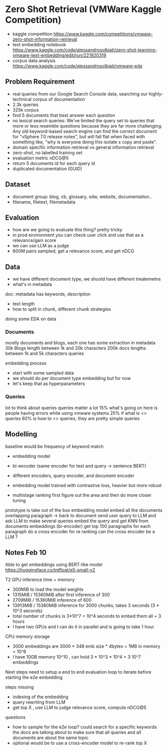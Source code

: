 # Zero Shot Retrieval (VMWare Kaggle Competition)

- kaggle competition https://www.kaggle.com/competitions/vmware-zero-shot-information-retrieval
- text embedding notebook https://www.kaggle.com/code/alessandrosolbiati/zero-shot-learning-vmware-text-embedding/edit/run/221920319
- corpus data analysis https://www.kaggle.com/code/alessandrosolbiati/vmware-eda

## Problem Requirement

- real queries from our Google Search Console data, searching our highly-technical corpus of documentation
- 2.3k queries
- 325k corpus
- find 5 documents that best answer each question
- no lexical search queries: We've limited the query set to queries that more or less resemble questions because they are far more challenging. Any old keyword-based search engine can find the correct document for "vSphere 7.0 release notes", but will fall flat when faced with something like, "why is everyone doing this isolate x copy and paste".
- domain specific information retrieval vs general information retrieval
- zero-shot, no labelled training set
- evaluation metric nDCG@5
- return 5 documents id for each query id
- duplicated documentation (GUID)

## Dataset

- document group: blog, cb, glossary, sdw, website, documentation..
- filename, filetext, filemetadata

## Evaluation

- how are we going to evaluate this thing? pretty tricky
- in prod environment you can check user click and use that as a relevance/gain score
- we can use LLM as a judge
- 600M pairs sampled, get a relevance score, and get nDCG

## Data
- we have different document type, we shuold have different treatemetns
- what's in metadata

doc: metadata has keywords, description
- text length
- how to split in chunk, different chunk strategies

doing some EDA on data
### Documents
mostly documents and blogs, each one has some extraction in metadata
30k Blogs length between 1k and 20k characters
200k docs lengths between 1k and 5k characters
queries

embedding process
- start with some sampled data
- we should do per document type embedding but for now
- let's keep that as hyperparameters

### Queries
lot to think about queries
queries matter a lot
15% what's going on here is people having errors while using vmware systems
25% if what is <> queries
60% is how to <> queries, they are pretty simple queries 


## Modelling

baseline would be frequency of keyword match


- embedding model
- bi-encoder (same encoder for text and query -> sentence BERT)
- different encoders, query encoder, and document encoder
- embedding model trained with contrastive loss, heavier but more robust

- multistage ranking 
first figure out the area
and then do more closer tuning

prototype is take out of the box embedding model
embed all the documents
overlapping paragraph -> back to document
send user query to LLM and ask LLM to make several queries
embed the query and get KNN from documents embeddings (bi-encoder)
get top 100 paragraphs
for each paragraph do a cross encoder for re ranking
can the cross encoder be a LLM ?


## Notes Feb 10

Able to get embeddings using BERT-like model https://huggingface.co/intfloat/e5-small-v2

T2 GPU inference time + memory
- 300MiB to load the model weights
- 1315MiB /  15360MiB after first inference of 300
- 2709MiB /  15360MiB inference of 600
- 13913MiB /  15360MiB  inference for 3000 chunks, takes 3 seconds (3 * 10^3 seconds)
- total number of chunks is 3*10^7 = 10^4 seconds to embed them all = 3 hours
- I have two GPUs and I can do it in parallel and is going to take 1 hour

CPU memory storage
- 3000 embeddings are 3000 * 348 emb size * 4bytes = 1MB in memory  = 10^6
- I have 10GB memory 10^10 , can hold 3 * 10^3 * 10^4 = 3 10^7 embeddings

Next steps need to setup a end to end evaluation loop to iterate before starting the e2e embedding

steps missing
- indexing of the embedding
- query rewriting from LLM
- get top X , use LLM to judge relevance score, compute nDCG@5

questions
- how to sample for the e2e loop? could search for a specific keywords the docs are talking about to make sure that all queries and all documents are about the same topic
- optional would be to use a cross-encoder model to re-rank top X
